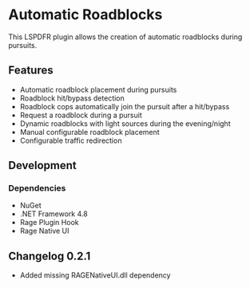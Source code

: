 # Automatic Roadblocks

This LSPDFR plugin allows the creation of automatic roadblocks during pursuits.

## Features

- Automatic roadblock placement during pursuits
- Roadblock hit/bypass detection
- Roadblock cops automatically join the pursuit after a hit/bypass
- Request a roadblock during a pursuit
- Dynamic roadblocks with light sources during the evening/night
- Manual configurable roadblock placement
- Configurable traffic redirection

## Development

### Dependencies

- NuGet
- .NET Framework 4.8
- Rage Plugin Hook
- Rage Native UI

## Changelog 0.2.1

- Added missing RAGENativeUI.dll dependency
